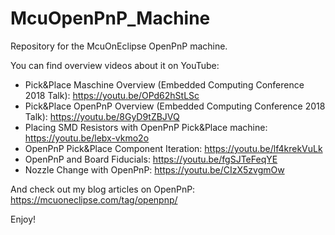 
# McuOpenPnP_Machine
Repository for the McuOnEclipse OpenPnP machine.

You can find overview videos about it on YouTube:
- Pick&Place Maschine Overview (Embedded Computing Conference 2018 Talk): https://youtu.be/OPd62hStLSc
- Pick&Place OpenPnP Overview (Embedded Computing Conference 2018 Talk): https://youtu.be/8GyD9tZBJVQ
- Placing SMD Resistors with OpenPnP Pick&Place machine: https://youtu.be/lebx-vkmo2o
- OpenPnP Pick&Place Component Iteration: https://youtu.be/lf4krekVuLk
- OpenPnP and Board Fiducials: https://youtu.be/fgSJTeFeqYE
- Nozzle Change with OpenPnP: https://youtu.be/CIzX5zvgmOw

And check out my blog articles on OpenPnP: https://mcuoneclipse.com/tag/openpnp/

Enjoy!
